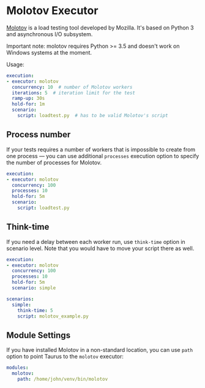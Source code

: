 # Molotov Executor

[Molotov](https://molotov.readthedocs.io/en/stable/) is a load testing tool developed by Mozilla.
It's based on Python 3 and asynchronous I/O subsystem.

Important note: molotov requires Python >= 3.5 and doesn't work on Windows systems at the moment.

Usage:
```yaml
execution:
- executor: molotov
  concurrency: 10  # number of Molotov workers
  iterations: 5  # iteration limit for the test
  ramp-up: 30s
  hold-for: 1m
  scenario:
    script: loadtest.py  # has to be valid Molotov's script
```

## Process number

If your tests requires a number of workers that is impossible to create from one process — you
can use additional `processes` execution option to specify the number of processes for Molotov.

```yaml
execution:
- executor: molotov
  concurrency: 100
  processes: 10
  hold-for: 5m
  scenario:
    script: loadtest.py
```

## Think-time

If you need a delay between each worker run, use `think-time` option in scenario level. Note that you would have to
move your script there as well.

```yaml
execution:
- executor: molotov
  concurrency: 100
  processes: 10
  hold-for: 5m
  scenario: simple

scenarios:
  simple:
    think-time: 5
    script: molotov_example.py
```

## Module Settings

If you have installed Molotov in a non-standard location, you can use `path` option to point Taurus to the `molotov` executor:

```yaml
modules:
  molotov:
    path: /home/john/venv/bin/molotov
```
